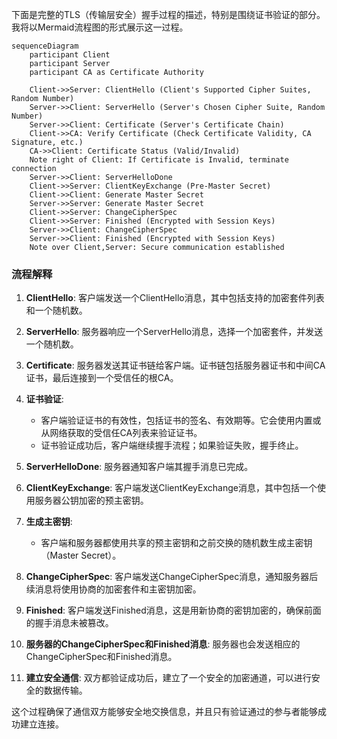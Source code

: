 下面是完整的TLS（传输层安全）握手过程的描述，特别是围绕证书验证的部分。我将以Mermaid流程图的形式展示这一过程。

```mermaid
sequenceDiagram
    participant Client
    participant Server
    participant CA as Certificate Authority

    Client->>Server: ClientHello (Client's Supported Cipher Suites, Random Number)
    Server->>Client: ServerHello (Server's Chosen Cipher Suite, Random Number)
    Server->>Client: Certificate (Server's Certificate Chain)
    Client->>CA: Verify Certificate (Check Certificate Validity, CA Signature, etc.)
    CA->>Client: Certificate Status (Valid/Invalid)
    Note right of Client: If Certificate is Invalid, terminate connection
    Server->>Client: ServerHelloDone
    Client->>Server: ClientKeyExchange (Pre-Master Secret)
    Client->>Client: Generate Master Secret
    Server->>Server: Generate Master Secret
    Client->>Server: ChangeCipherSpec
    Client->>Server: Finished (Encrypted with Session Keys)
    Server->>Client: ChangeCipherSpec
    Server->>Client: Finished (Encrypted with Session Keys)
    Note over Client,Server: Secure communication established
```

### 流程解释

1. **ClientHello**: 客户端发送一个ClientHello消息，其中包括支持的加密套件列表和一个随机数。

2. **ServerHello**: 服务器响应一个ServerHello消息，选择一个加密套件，并发送一个随机数。

3. **Certificate**: 服务器发送其证书链给客户端。证书链包括服务器证书和中间CA证书，最后连接到一个受信任的根CA。

4. **证书验证**: 
   - 客户端验证证书的有效性，包括证书的签名、有效期等。它会使用内置或从网络获取的受信任CA列表来验证证书。
   - 证书验证成功后，客户端继续握手流程；如果验证失败，握手终止。

5. **ServerHelloDone**: 服务器通知客户端其握手消息已完成。

6. **ClientKeyExchange**: 客户端发送ClientKeyExchange消息，其中包括一个使用服务器公钥加密的预主密钥。

7. **生成主密钥**: 
   - 客户端和服务器都使用共享的预主密钥和之前交换的随机数生成主密钥（Master Secret）。

8. **ChangeCipherSpec**: 客户端发送ChangeCipherSpec消息，通知服务器后续消息将使用协商的加密套件和主密钥加密。

9. **Finished**: 客户端发送Finished消息，这是用新协商的密钥加密的，确保前面的握手消息未被篡改。

10. **服务器的ChangeCipherSpec和Finished消息**: 服务器也会发送相应的ChangeCipherSpec和Finished消息。

11. **建立安全通信**: 双方都验证成功后，建立了一个安全的加密通道，可以进行安全的数据传输。

这个过程确保了通信双方能够安全地交换信息，并且只有验证通过的参与者能够成功建立连接。




